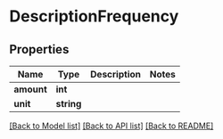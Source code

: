 # DescriptionFrequency

## Properties
Name | Type | Description | Notes
------------ | ------------- | ------------- | -------------
**amount** | **int** |  | 
**unit** | **string** |  | 

[[Back to Model list]](../README.md#documentation-for-models) [[Back to API list]](../README.md#documentation-for-api-endpoints) [[Back to README]](../README.md)


